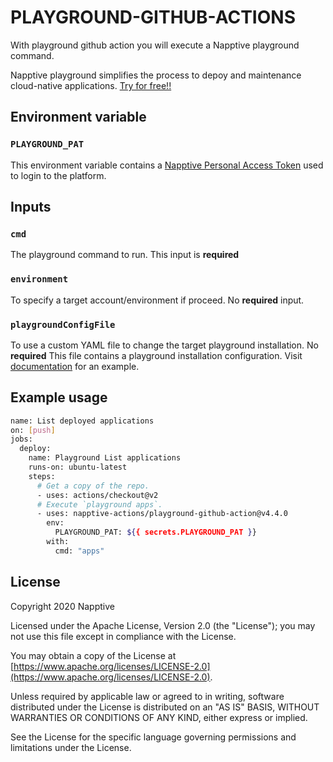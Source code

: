 # PLAYGROUND-GITHUB-ACTIONS

With playground github action you will execute a Napptive playground command.

Napptive playground simplifies the process to depoy and maintenance cloud-native applications. [Try for free!!](https://playground.napptive.dev/login)

## Environment variable

### `PLAYGROUND_PAT`

This environment variable contains a [Napptive Personal Access Token](https://docs.napptive.com/guides/Using_personal_access_tokens.html) used to login to the platform.

## Inputs

### `cmd`

The playground command to run. This input is __required__

### `environment`

To specify a target account/environment if proceed. No __required__ input.

### `playgroundConfigFile`

To use a custom YAML file to change the target playground installation. No __required__
This file contains a playground installation configuration. Visit [documentation](https://docs.napptive.com/playground/On_premise_configuration.html#configuration-file) for an example.

## Example usage

```bash
name: List deployed applications
on: [push]
jobs:
  deploy:
    name: Playground List applications
    runs-on: ubuntu-latest
    steps:
      # Get a copy of the repo.
      - uses: actions/checkout@v2
      # Execute `playground apps`.
      - uses: napptive-actions/playground-github-action@v4.4.0
        env:
          PLAYGROUND_PAT: ${{ secrets.PLAYGROUND_PAT }}
        with:
          cmd: "apps"
```

## License

Copyright 2020 Napptive

Licensed under the Apache License, Version 2.0 (the "License"); you may not use this file except in compliance with the License.

You may obtain a copy of the License at [https://www.apache.org/licenses/LICENSE-2.0](https://www.apache.org/licenses/LICENSE-2.0).

Unless required by applicable law or agreed to in writing, software distributed under the License is distributed on an "AS IS" BASIS, WITHOUT WARRANTIES OR CONDITIONS OF ANY KIND, either express or implied.

See the License for the specific language governing permissions and
limitations under the License.
